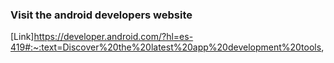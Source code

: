 ### Visit the android developers website
[Link]https://developer.android.com/?hl=es-419#:~:text=Discover%20the%20latest%20app%20development%20tools,
